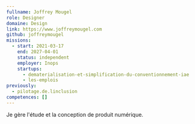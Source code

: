 ```yaml
---
fullname: Joffrey Mougel
role: Designer
domaine: Design
link: https://www.joffreymougel.com
github: joffreymougel
missions:
  - start: 2021-03-17
    end: 2027-04-01
    status: independent
    employer: Inops
    startups:
      - dematerialisation-et-simplification-du-conventionnement-iae
      - les-emplois
previously:
  - pilotage.de.linclusion
competences: []
---
```

Je gère l'étude et la conception de produit numérique.
